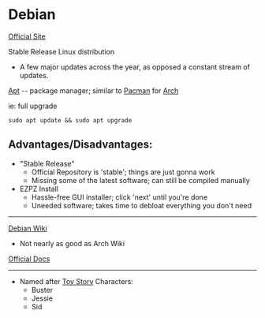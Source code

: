# Debian

[Official Site](https://www.debian.org/)

Stable Release Linux distribution
- A few major updates across the year, as opposed a constant stream of updates.

[Apt](APT.md) -- package manager; similar to [Pacman](Pacman.md) for [Arch](Arch.md)

ie: full upgrade
```
sudo apt update && sudo apt upgrade
```

## Advantages/Disadvantages:
* "Stable Release"
    + Official Repository is 'stable'; things are just gonna work
    - Missing some of the latest software; can still be compiled manually
* EZPZ Install
    + Hassle-free GUI installer; click 'next' until you're done
    - Uneeded software; takes time to debloat everything you don't need

---
[Debian Wiki](https://wiki.debian.org/)
- Not nearly as good as Arch Wiki

[Official Docs](https://www.debian.org/doc/)

---

* Named after [Toy Story](https://en.wikipedia.org/wiki/Toy_Story) Characters:
    - Buster
    - Jessie
    - Sid
